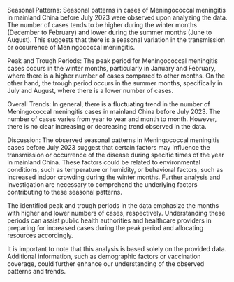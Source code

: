 Seasonal Patterns:
Seasonal patterns in cases of Meningococcal meningitis in mainland China before July 2023 were observed upon analyzing the data. The number of cases tends to be higher during the winter months (December to February) and lower during the summer months (June to August). This suggests that there is a seasonal variation in the transmission or occurrence of Meningococcal meningitis.

Peak and Trough Periods:
The peak period for Meningococcal meningitis cases occurs in the winter months, particularly in January and February, where there is a higher number of cases compared to other months. On the other hand, the trough period occurs in the summer months, specifically in July and August, where there is a lower number of cases.

Overall Trends:
In general, there is a fluctuating trend in the number of Meningococcal meningitis cases in mainland China before July 2023. The number of cases varies from year to year and month to month. However, there is no clear increasing or decreasing trend observed in the data.

Discussion:
The observed seasonal patterns in Meningococcal meningitis cases before July 2023 suggest that certain factors may influence the transmission or occurrence of the disease during specific times of the year in mainland China. These factors could be related to environmental conditions, such as temperature or humidity, or behavioral factors, such as increased indoor crowding during the winter months. Further analysis and investigation are necessary to comprehend the underlying factors contributing to these seasonal patterns.

The identified peak and trough periods in the data emphasize the months with higher and lower numbers of cases, respectively. Understanding these periods can assist public health authorities and healthcare providers in preparing for increased cases during the peak period and allocating resources accordingly.

It is important to note that this analysis is based solely on the provided data. Additional information, such as demographic factors or vaccination coverage, could further enhance our understanding of the observed patterns and trends.